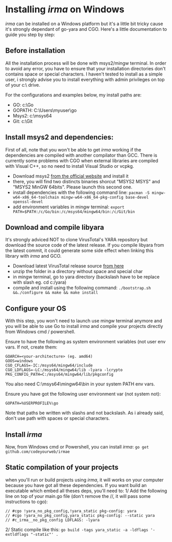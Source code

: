 
# Installing _irma_ on Windows

_irma_ can be installed on a Windows platform but it's a little bit tricky cause it's strongly dependant of go-yara and CGO. Here's a little documentation to guide you step by step: 

## Before installation

All the installation process will be done with msys2/mingw terminal. In order to avoid any error, you have to ensure that your installation directories don't contains space or special characters. I haven't tested to install as a simple user, i strongly advise you to install everything with admin privileges on top of your c:\ drive.

For the configurations and examples below, my install paths are:

* GO: c:\Go
* GOPATH: C:\Users\myuser\go
* Msys2: c:\msys64
* Git: c:\Git 

## Install msys2 and dependencies:

First of all, note that you won't be able to get _irma_ working if the dependencies are compiled with another compilator than GCC. There is currently some problems with CGO when external libraries are compiled with Visual C++, so no need to install Visual Studio or vcpkg.

* Download msys2 [from the official website](https://www.msys2.org/) and install it
* there, you will find two distincts binaries shorcut "MSYS2 MSYS" and "MSYS2 MinGW 64bits". Please launch this second one.
* install dependencies with the following command line: `pacman -S mingw-w64-x86_64-toolchain mingw-w64-x86_64-pkg-config base-devel openssl-devel`
* add environment variables in mingw terminal: `export PATH=$PATH:/c/Go/bin:/c/msys64/mingw64/bin:/c/Git/bin`

## Download and compile libyara

It's strongly adviced NOT to clone VirusTotal's YARA repository but download the source code of the latest release. If you compile libyara from the latest commit, it could generate some side effect when linking this library with _irma_ and GCO.

* Download latest VirusTotal release source [from here](https://github.com/VirusTotal/yara/releases)
* unzip the folder in a directory without space and special char
* in mingw terminal, go to yara directory (backslash have to be replace with slash eg. cd c:/yara)
* compile and install using the following command: `./bootstrap.sh &&./configure && make && make install`  

## Configure your OS

With this step, you won't need to launch use mingw terminal anymore and you will be able to use Go to install _irma_ and compile your projects directly from Windows cmd / powershell.

Ensure to have the following as system environment variables (not user env vars. If not, create them:
```
GOARCH=<your-architecture> (eg. amd64)
GOOS=windows
CGO_CFLAGS=-IC:/msys64/mingw64/include
CGO_LDFLAGS=-LC:/msys64/mingw64/lib -lyara -lcrypto
PKG_CONFIG_PATH=C:/msys64/mingw64/lib/pkgconfig
```
You also need C:\msys64\mingw64\bin in your system PATH env vars.

Ensure you have got the following user environment var (not system not):

    GOPATH=%USERPROFILE%\go

Note that paths be written with slashs and not backslash. As i already said, don't use path with spaces or special characters.

## Install _irma_
Now, from Windows cmd or Powershell, you can install _irma_: `go get github.com/codeyourweb/irmae`

## Static compilation of your projects 
when you'll run or build projects using _irma_, it will works on your computer because you have got all these dependencies. If you want build an executable which embed all theses deps, you'll need to:
1/ Add the following line on top of your main.go file (don't remove the //, it will pass some instructions to cgo):
```
// #cgo !yara_no_pkg_config,!yara_static pkg-config: yara
// #cgo !yara_no_pkg_config,yara_static pkg-config: --static yara
// #c_irma__no_pkg_config LDFLAGS: -lyara
```
2/ Static compile like this: `go build -tags yara_static -a -ldflags '-extldflags "-static"' .` 

